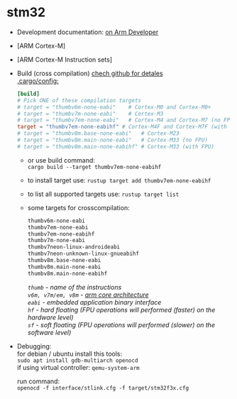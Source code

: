 # stm32

* Development documentation:
    [on Arm Developer](https://developer.arm.com/documentation/#&cf[navigationhierarchiesproducts]=%20IP%20Products,Processors,Cortex-M)
* [ARM Cortex-M]
* [ARM Cortex-M Instruction sets]
* Build (cross compilation)
    [chech github for detales](https://github.com/rust-embedded/cortex-m-quickstart)  
    [.cargo/config:](https://github.com/rust-embedded/cortex-m-quickstart#:~:text=Set%20a%20default%20compilation%20target.%20There%20are%20four%20options%20as%20mentioned%20at%20the%20bottom%20of%20.cargo/config.%20For%20the%20STM32F303VCT6%2C%20which%20has%20a%20Cortex%2DM4F%20core%2C%20we%27ll%20pick%20the%20thumbv7em%2Dnone%2Deabihf%20target.)

    ```toml
    [build]
    # Pick ONE of these compilation targets
    # target = "thumbv6m-none-eabi"    # Cortex-M0 and Cortex-M0+
    # target = "thumbv7m-none-eabi"    # Cortex-M3
    # target = "thumbv7em-none-eabi"   # Cortex-M4 and Cortex-M7 (no FPU)
    target = "thumbv7em-none-eabihf" # Cortex-M4F and Cortex-M7F (with FPU)
    # target = "thumbv8m.base-none-eabi"   # Cortex-M23
    # target = "thumbv8m.main-none-eabi"   # Cortex-M33 (no FPU)
    # target = "thumbv8m.main-none-eabihf" # Cortex-M33 (with FPU)
    ```

  * or use build command:  
        `cargo build --target thumbv7em-none-eabihf`

  * to install target use: `rustup target add thumbv7em-none-eabihf`  
  * to list all supported targets use: `rustup target list`  
  * some targets for crosscompilation:  

    ```bash
    thumbv6m-none-eabi  
    thumbv7em-none-eabi  
    thumbv7em-none-eabihf  
    thumbv7m-none-eabi  
    thumbv7neon-linux-androideabi  
    thumbv7neon-unknown-linux-gnueabihf  
    thumbv8m.base-none-eabi  
    thumbv8m.main-none-eabi  
    thumbv8m.main-none-eabihf  
    ```

    *`thumb` - name of the instructions*  
    *`v6m, v7m/em, v8m` - [arm core architecture](https://en.wikipedia.org/wiki/ARM_architecture_family)*  
    *`eabi` - embedded application binary interface*  
    *`hf` - hard floating (FPU operations will performed (faster) on the hardware level)*  
    *`sf` - soft floating (FPU operations will performed (slower) on the software level)*  

* Debugging:  
    for debian / ubuntu install this tools:  
    `sudo apt install gdb-multiarch openocd`  
    if using virtual controller: `qemu-system-arm`

    run command:  
    `openocd -f interface/stlink.cfg -f target/stm32f3x.cfg`  

